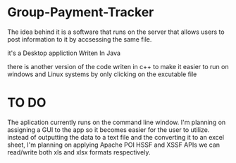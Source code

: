 # Group-Payment-Tracker

<p> The idea behind it is a software that runs on the server that allows users to post information to it by accsessing the same file.</P>
<p>it's a Desktop appliction Writen In Java</p>


<p> there is another version of the code writen in c++ to make it easier to run on windows and Linux systems by only clicking on the excutable file</p>

<h1>TO DO</h1>
The aplication currently runs on the command line window.
I'm planning on assigning a GUI to the app so it becomes easier for the user to utilize.
instead of outputting the data to a text file and the converting it to an excel sheet, I'm planning on applying Apache POI HSSF and XSSF APIs we can read/write both xls and xlsx formats respectively. 
